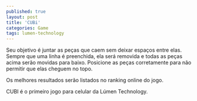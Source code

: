 ```yaml
---
published: true
layout: post
title: 'CUBi'
categories: Game
tags: lumen-technology
---
```

Seu objetivo é juntar as peças que caem sem deixar espaços entre elas. Sempre que uma linha é preenchida, ela será removida e todas as peças acima serão movidas para baixo.
Posicione as peças corretamente para não permitir que elas cheguem no topo.







Os melhores resultados serão listados no ranking online do jogo.

CUBI é o primeiro jogo para celular da Lúmen Technology.